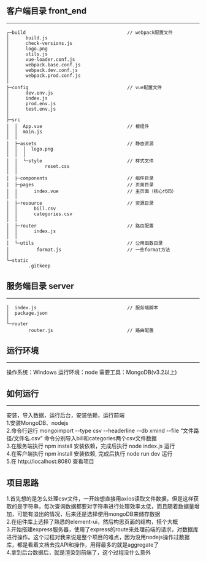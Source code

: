 ## 客户端目录 front_end
---
```
┌─build										// webpack配置文件   
│      build.js   
│      check-versions.js  
│      logo.png  
│      utils.js  
│      vue-loader.conf.js  
│      webpack.base.conf.js  
│      webpack.dev.conf.js  
│      webpack.prod.conf.js  
│      
├─config									// vue配置文件  
│      dev.env.js  
│      index.js  
│      prod.env.js  
│      test.env.js  
│      
├─src  
│  │  App.vue								// 根组件  
│  │  main.js  
│  │    
│  ├─assets									// 静态资源  
│  │  │  logo.png  
│  │  │    
│  │  └─style								// 样式文件  
│  │          reset.css  
│  │          
│  ├─components								// 组件目录  
│  ├─pages									// 页面目录  
│  │      index.vue							// 主页面（核心代码）  
│  │      
│  ├─resource								// 资源目录   
│  │      bill.csv  
│  │      categories.csv  
│  │      
│  ├─router									// 路由配置  
│  │      index.js
│  │      
│  └─utils									// 公用函数目录  
│          format.js						// 一些format方法  
│          
└─static  
        .gitkeep  
```

## 服务端目录 server
---
```
│  index.js									// 服务端脚本  
│  package.json  
│  
└─router  
        router.js							// 路由配置  
``` 
## 运行环境
---
操作系统：Windows
运行环境：node
需要工具：MongoDB(v3.2以上)

## 如何运行
---
安装，导入数据，运行后台，安装依赖，运行前端  
1.安装MongoDB、nodejs  
2.命令行运行 mongoimport --type csv --headerline --db xmind --file “文件路径/文件名.csv” 命令分别导入bill和categories两个csv文件数据  
3.在服务端执行 npm install 安装依赖，完成后执行 node index.js 运行  
4.在客户端执行 npm install 安装依赖, 完成后执行 node run dev 运行  
5.在 http://localhost:8080 查看项目  
  
## 项目思路
1.首先想的是怎么处理csv文件，一开始想直接用axios读取文件数据，但是这样获取的是字符串，每次查询数据都要对字符串进行处理效率太低，而且随着数据量增加，可能有溢出的情况，后来还是选择使用mongoDB来储存数据  
2.在组件库上选择了熟悉的element-ui，然后构思页面的结构，搭个大概  
3.开始搭建express服务器，使用了express的route来处理前端的请求，对数据库进行操作。这个过程对我来说是整个项目的难点，因为没用nodejs操作过数据库，都是看着文档去找API和操作，用得最多的就是aggregate了  
4.拿到后台数据后，就是渲染到前端了，这个过程没什么意外  